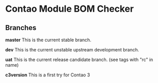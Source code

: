Contao Module BOM Checker
=========================

## Branches

**master** This is the current stable branch.

**dev** This is the current unstable upstream development branch.

**uat** This is the current release candidate branch. (see tags with "rc" in name)

**c3version** This is a first try for Contao 3 
